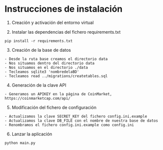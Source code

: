 # Instrucciones de instalación

1. Creación y activación del entorno virtual

2. Instalar las dependencias del fichero requirements.txt
```
pip install -r requirements.txt
```

3. Creación de la base de datos
```
- Desde la ruta base creamos el directorio data
- Nos situamos dentro del directorio data 
- Nos situamos en el directorio ./data
- Tecleamos sqlite3 'nombredelaBD'
- Tecleamos read ../migrations/createtables.sql
```

4. Generación de la clave API
```
- Generamos un APIKEY en la página de CoinMarket, https://coinmarketcap.com/api/
```

5. Modificación del fichero de configuración
```
- Actualizamos la clave SECRET_KEY del fichero config.ini.example
- Actualizamos la clave DB_FILE con el nombre de nuestra base de datos
- Renombramos el fichero config.ini.example como config.ini
```

6. Lanzar la aplicación
```
python main.py
```